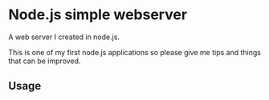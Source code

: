 # Node.js simple webserver

A web server I created in node.js.

This is one of my first node.js applications so please give me tips and things that can be improved.

## Usage

